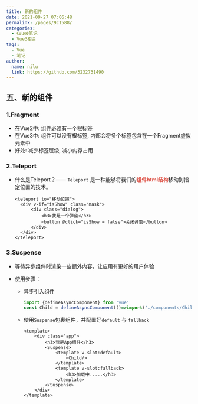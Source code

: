 ```yaml
---
title: 新的组件
date: 2021-09-27 07:06:48
permalink: /pages/9c1588/
categories:
  - 《Vue》笔记
  - Vue3相关
tags:
  - Vue
  - 笔记
author:
  name: nilu
  link: https://github.com/3232731490
---
```


## 五、新的组件

### 1.Fragment

- 在Vue2中: 组件必须有一个根标签
- 在Vue3中: 组件可以没有根标签, 内部会将多个标签包含在一个Fragment虚拟元素中
- 好处: 减少标签层级, 减小内存占用

### 2.Teleport

- 什么是Teleport？—— `Teleport` 是一种能够将我们的<strong style="color:#DD5145">组件html结构</strong>移动到指定位置的技术。

  ```vue
  <teleport to="移动位置">
  	<div v-if="isShow" class="mask">
  		<div class="dialog">
  			<h3>我是一个弹窗</h3>
  			<button @click="isShow = false">关闭弹窗</button>
  		</div>
  	</div>
  </teleport>
  ```

### 3.Suspense

- 等待异步组件时渲染一些额外内容，让应用有更好的用户体验

- 使用步骤：

  - 异步引入组件

    ```js
    import {defineAsyncComponent} from 'vue'
    const Child = defineAsyncComponent(()=>import('./components/Child.vue'))
    ```

  - 使用```Suspense```包裹组件，并配置好```default``` 与 ```fallback```

    ```vue
    <template>
    	<div class="app">
    		<h3>我是App组件</h3>
    		<Suspense>
    			<template v-slot:default>
    				<Child/>
    			</template>
    			<template v-slot:fallback>
    				<h3>加载中.....</h3>
    			</template>
    		</Suspense>
    	</div>
    </template>
    ```

## 